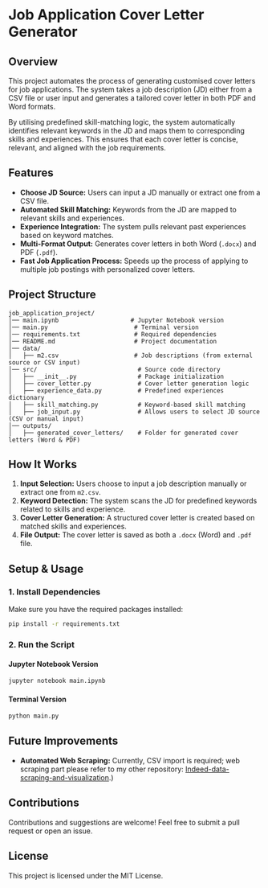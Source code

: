 # Job Application Cover Letter Generator

## Overview
This project automates the process of generating customised cover letters for job applications. The system takes a job description (JD) either from a CSV file or user input and generates a tailored cover letter in both PDF and Word formats. 

By utilising predefined skill-matching logic, the system automatically identifies relevant keywords in the JD and maps them to corresponding skills and experiences. This ensures that each cover letter is concise, relevant, and aligned with the job requirements.

## Features
- **Choose JD Source:** Users can input a JD manually or extract one from a CSV file.
- **Automated Skill Matching:** Keywords from the JD are mapped to relevant skills and experiences.
- **Experience Integration:** The system pulls relevant past experiences based on keyword matches.
- **Multi-Format Output:** Generates cover letters in both Word (`.docx`) and PDF (`.pdf`).
- **Fast Job Application Process:** Speeds up the process of applying to multiple job postings with personalized cover letters.

## Project Structure
```
job_application_project/
│── main.ipynb                    # Jupyter Notebook version
│── main.py                        # Terminal version
│── requirements.txt               # Required dependencies
│── README.md                      # Project documentation
│── data/
│   ├── m2.csv                     # Job descriptions (from external source or CSV input)
│── src/                            # Source code directory
│   ├── __init__.py                 # Package initialization
│   ├── cover_letter.py             # Cover letter generation logic
│   ├── experience_data.py          # Predefined experiences dictionary
│   ├── skill_matching.py           # Keyword-based skill matching
│   ├── job_input.py                # Allows users to select JD source (CSV or manual input)
│── outputs/
│   ├── generated_cover_letters/    # Folder for generated cover letters (Word & PDF)
```

## How It Works
1. **Input Selection:** Users choose to input a job description manually or extract one from `m2.csv`.
2. **Keyword Detection:** The system scans the JD for predefined keywords related to skills and experience.
3. **Cover Letter Generation:** A structured cover letter is created based on matched skills and experiences.
4. **File Output:** The cover letter is saved as both a `.docx` (Word) and `.pdf` file.

## Setup & Usage
### **1. Install Dependencies**
Make sure you have the required packages installed:
```bash
pip install -r requirements.txt
```

### **2. Run the Script**
#### **Jupyter Notebook Version**
```bash
jupyter notebook main.ipynb
```
#### **Terminal Version**
```bash
python main.py
```

## Future Improvements
- **Automated Web Scraping:** Currently, CSV import is required; web scraping part please refer to my other repository: [Indeed-data-scraping-and-visualization](https://github.com/fafadu/Indeed-data-scraping-and-visualization).)

## Contributions
Contributions and suggestions are welcome! Feel free to submit a pull request or open an issue.

## License
This project is licensed under the MIT License.

